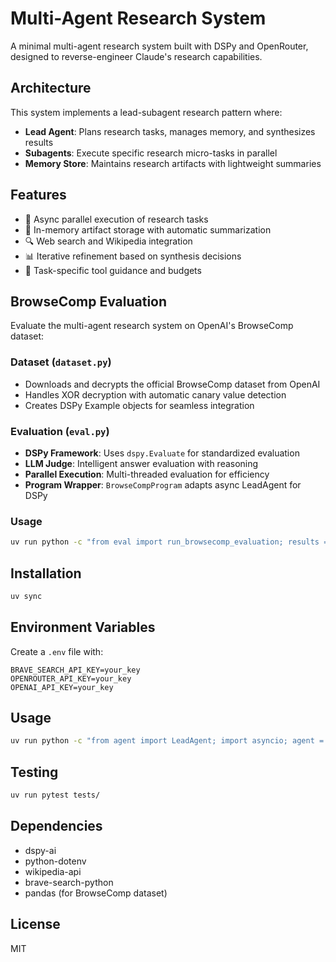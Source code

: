 # Multi-Agent Research System

A minimal multi-agent research system built with DSPy and OpenRouter, designed to reverse-engineer Claude's research capabilities.

## Architecture

This system implements a lead-subagent research pattern where:
- **Lead Agent**: Plans research tasks, manages memory, and synthesizes results
- **Subagents**: Execute specific research micro-tasks in parallel
- **Memory Store**: Maintains research artifacts with lightweight summaries

## Features

- 🔄 Async parallel execution of research tasks
- 🧠 In-memory artifact storage with automatic summarization
- 🔍 Web search and Wikipedia integration
- 📊 Iterative refinement based on synthesis decisions
- 🎯 Task-specific tool guidance and budgets

## BrowseComp Evaluation

Evaluate the multi-agent research system on OpenAI's BrowseComp dataset:

### Dataset (`dataset.py`)
- Downloads and decrypts the official BrowseComp dataset from OpenAI
- Handles XOR decryption with automatic canary value detection
- Creates DSPy Example objects for seamless integration

### Evaluation (`eval.py`)
- **DSPy Framework**: Uses `dspy.Evaluate` for standardized evaluation
- **LLM Judge**: Intelligent answer evaluation with reasoning
- **Parallel Execution**: Multi-threaded evaluation for efficiency
- **Program Wrapper**: `BrowseCompProgram` adapts async LeadAgent for DSPy

### Usage

```bash
uv run python -c "from eval import run_browsecomp_evaluation; results = run_browsecomp_evaluation(num_examples=20, num_threads=4); print(f'Accuracy: {results[\"accuracy\"]:.1f}%')"
```

## Installation

```bash
uv sync
```

## Environment Variables

Create a `.env` file with:
```
BRAVE_SEARCH_API_KEY=your_key
OPENROUTER_API_KEY=your_key
OPENAI_API_KEY=your_key
```

## Usage

```bash
uv run python -c "from agent import LeadAgent; import asyncio; agent = LeadAgent(); print(asyncio.run(agent.run('Your research question here')))"
```

## Testing

```bash
uv run pytest tests/
```

## Dependencies

- dspy-ai
- python-dotenv
- wikipedia-api
- brave-search-python
- pandas (for BrowseComp dataset)

## License

MIT
